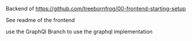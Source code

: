 Backend of https://github.com/treebornfrog/00-frontend-starting-setup

See readme of the frontend

use the GraphQl Branch to use the graphql implementation
